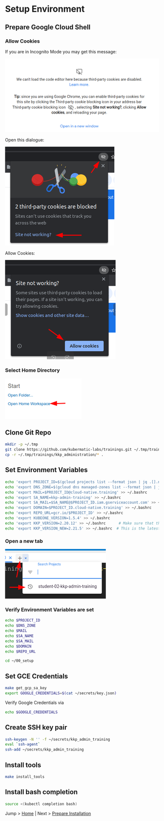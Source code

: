 # Setup Environment

## Prepare Google Cloud Shell

### Allow Cookies

If you are in Incognito Mode you may get this message:

![](../img/cookies_01.png)

Open this dialogue:

![](../img/cookies_02.png)

Allow Cookies:

![](../img/cookies_03.png)

### Select Home Directory

![](../img/open_home_workspace.png)

## Clone Git Repo

```bash
mkdir -p ~/.tmp
git clone https://github.com/kubermatic-labs/trainings.git ~/.tmp/trainings
cp -r ~/.tmp/trainings/kkp_administration/* .
```

## Set Environment Variables

```bash
echo 'export PROJECT_ID=$(gcloud projects list --format json | jq .[].name | tr -d \")' >> ~/.bashrc
echo 'export DNS_ZONE=$(gcloud dns managed-zones list --format json | jq '.[].name' | tr -d \")' >> ~/.bashrc
echo 'export MAIL=$PROJECT_ID@cloud-native.training' >> ~/.bashrc
echo 'export SA_NAME=kkp-admin-training' >> ~/.bashrc
echo 'export SA_MAIL=$SA_NAME@$PROJECT_ID.iam.gserviceaccount.com' >> ~/.bashrc
echo 'export DOMAIN=$PROJECT_ID.cloud-native.training' >> ~/.bashrc
echo 'export REPO_URL=gcr.io/$PROJECT_ID' >> ~/.bashrc
echo 'export KUBEONE_VERSION=1.5.4' >> ~/.bashrc
echo 'export KKP_VERSION=2.20.12' >> ~/.bashrc      # Make sure that this is not the latest version for the 07_upgrade_kkp to work
echo 'export KKP_VERSION_NEW=2.21.5' >> ~/.bashrc  # This is the latest KKP version
```

### Open a new tab

![](../img/choose_project.png)

### Verify Environment Variables are set

```bash
echo $PROJECT_ID
echo $DNS_ZONE
echo $MAIL
echo $SA_NAME
echo $SA_MAIL
echo $DOMAIN
echo $REPO_URL
```

```bash
cd ~/00_setup
```

## Set GCE Credentials

```bash
make get_gcp_sa_key
export GOOGLE_CREDENTIALS=$(cat ~/secrets/key.json)
```

Verify Google Credentials via
```bash
echo $GOOGLE_CREDENTIALS
```

## Create SSH key pair

```bash
ssh-keygen -N '' -f ~/secrets/kkp_admin_training
eval `ssh-agent`
ssh-add ~/secrets/kkp_admin_training
```

## Install tools

```bash
make install_tools
```

## Install bash completion

```bash
source <(kubectl completion bash)
```

Jump > [Home](../README.md) | Next > [Prepare Installation](../01_prepare/README.md)
